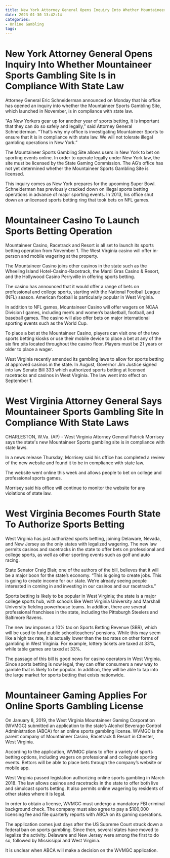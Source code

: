 ```yaml
---
title: New York Attorney General Opens Inquiry Into Whether Mountaineer Sports Gambling Site Is in Compliance With State Law
date: 2023-01-30 13:42:14
categories:
- Online Gambling
tags:
---
```



#  New York Attorney General Opens Inquiry Into Whether Mountaineer Sports Gambling Site Is in Compliance With State Law

 Attorney General Eric Schneiderman announced on Monday that his office has opened an inquiry into whether the Mountaineer Sports Gambling Site, which launched in November, is in compliance with state law.

“As New Yorkers gear up for another year of sports betting, it is important that they can do so safely and legally,” said Attorney General Schneiderman. “That’s why my office is investigating Mountaineer Sports to ensure that it is in compliance with state law. We will not tolerate illegal gambling operations in New York.”

The Mountaineer Sports Gambling Site allows users in New York to bet on sporting events online. In order to operate legally under New York law, the site must be licensed by the State Gaming Commission. The AG’s office has not yet determined whether the Mountaineer Sports Gambling Site is licensed.

This inquiry comes as New York prepares for the upcoming Super Bowl. Schneiderman has previously cracked down on illegal sports betting operations in advance of major sporting events. In 2013, his office shut down an unlicensed sports betting ring that took bets on NFL games.

#  Mountaineer Casino To Launch Sports Betting Operation

Mountaineer Casino, Racetrack and Resort is all set to launch its sports betting operation from November 1. The West Virginia casino will offer in-person and mobile wagering at the property.

The Mountaineer Casino joins other casinos in the state such as the Wheeling Island Hotel-Casino-Racetrack, the Mardi Gras Casino & Resort, and the Hollywood Casino Perryville in offering sports betting.

The casino has announced that it would offer a range of bets on professional and college sports, starting with the National Football League (NFL) season. American football is particularly popular in West Virginia.

In addition to NFL games, Mountaineer Casino will offer wagers on NCAA Division I games, including men’s and women’s basketball, football, and baseball games. The casino will also offer bets on major international sporting events such as the World Cup.

To place a bet at the Mountaineer Casino, players can visit one of the two sports betting kiosks or use their mobile device to place a bet at any of the six fire pits located throughout the casino floor. Players must be 21 years or older to place a wager.

West Virginia recently amended its gambling laws to allow for sports betting at approved casinos in the state. In August, Governor Jim Justice signed into law Senate Bill 333 which authorized sports betting at licensed racetracks and casinos in West Virginia. The law went into effect on September 1.

#  West Virginia Attorney General Says Mountaineer Sports Gambling Site In Compliance With State Laws

CHARLESTON, W.Va. (AP) - West Virginia Attorney General Patrick Morrisey says the state's new Mountaineer Sports gambling site is in compliance with state laws.

In a news release Thursday, Morrisey said his office has completed a review of the new website and found it to be in compliance with state law.

The website went online this week and allows people to bet on college and professional sports games.

Morrisey said his office will continue to monitor the website for any violations of state law.

#  West Virginia Becomes Fourth State To Authorize Sports Betting

West Virginia has just authorized sports betting, joining Delaware, Nevada, and New Jersey as the only states with legalized wagering. The new law permits casinos and racetracks in the state to offer bets on professional and college sports, as well as other sporting events such as golf and auto racing.

State Senator Craig Blair, one of the authors of the bill, believes that it will be a major boon for the state’s economy. “This is going to create jobs. This is going to create income for our state. We’re already seeing people interested in coming in and investing in our casinos and our racetracks.”

Sports betting is likely to be popular in West Virginia; the state is a major college sports hub, with schools like West Virginia University and Marshall University fielding powerhouse teams. In addition, there are several professional franchises in the state, including the Pittsburgh Steelers and Baltimore Ravens.

The new law imposes a 10% tax on Sports Betting Revenue (SBR), which will be used to fund public schoolteachers’ pensions. While this may seem like a high tax rate, it is actually lower than the tax rates on other forms of gambling in West Virginia. For example, lottery tickets are taxed at 33%, while table games are taxed at 33%.

The passage of this bill is good news for casino operators in West Virginia. Since sports betting is now legal, they can offer consumers a new way to gamble that is likely to be popular. In addition, they will be able to tap into the large market for sports betting that exists nationwide.

#  Mountaineer Gaming Applies For Online Sports Gambling License

On January 8, 2019, the West Virginia Mountaineer Gaming Corporation (WVMGC) submitted an application to the state’s Alcohol Beverage Control Administration (ABCA) for an online sports gambling license. WVMGC is the parent company of Mountaineer Casino, Racetrack & Resort in Chester, West Virginia.

According to the application, WVMGC plans to offer a variety of sports betting options, including wagers on professional and collegiate sporting events. Bettors will be able to place bets through the company’s website or mobile app.

West Virginia passed legislation authorizing online sports gambling in March 2018. The law allows casinos and racetracks in the state to offer both live and simulcast sports betting. It also permits online wagering by residents of other states where it is legal.

In order to obtain a license, WVMGC must undergo a mandatory FBI criminal background check. The company must also agree to pay a $100,000 licensing fee and file quarterly reports with ABCA on its gaming operations.

The application comes just days after the US Supreme Court struck down a federal ban on sports gambling. Since then, several states have moved to legalize the activity. Delaware and New Jersey were among the first to do so, followed by Mississippi and West Virginia.

It is unclear when ABCA will make a decision on the WVMGC application.